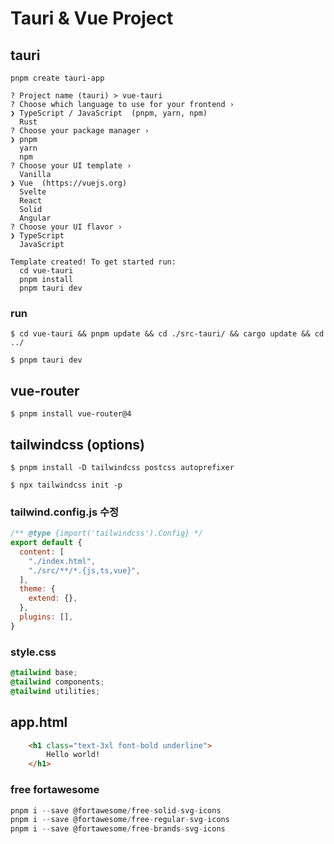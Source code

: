 # Tauri & Vue Project

## tauri 

```shell
pnpm create tauri-app

? Project name (tauri) > vue-tauri 
? Choose which language to use for your frontend ›
❯ TypeScript / JavaScript  (pnpm, yarn, npm)
  Rust 
? Choose your package manager ›
❯ pnpm
  yarn
  npm
? Choose your UI template ›
  Vanilla
❯ Vue  (https://vuejs.org)
  Svelte 
  React 
  Solid 
  Angular 
? Choose your UI flavor ›
❯ TypeScript
  JavaScript

Template created! To get started run:
  cd vue-tauri
  pnpm install
  pnpm tauri dev
```

### run 
```shell
$ cd vue-tauri && pnpm update && cd ./src-tauri/ && cargo update && cd ../

$ pnpm tauri dev
```

## vue-router
```shell
$ pnpm install vue-router@4
```

## tailwindcss (options)
```shell
$ pnpm install -D tailwindcss postcss autoprefixer

$ npx tailwindcss init -p
```

### tailwind.config.js 수정
```javascript
/** @type {import('tailwindcss').Config} */
export default {
  content: [
    "./index.html",
    "./src/**/*.{js,ts,vue}",
  ],
  theme: {
    extend: {},
  },
  plugins: [],
}
```

### style.css
```css
@tailwind base;
@tailwind components;
@tailwind utilities;
```

## app.html
```html
    <h1 class="text-3xl font-bold underline">
        Hello world!
    </h1>
```
### free  fortawesome

```javascript
pnpm i --save @fortawesome/free-solid-svg-icons
pnpm i --save @fortawesome/free-regular-svg-icons
pnpm i --save @fortawesome/free-brands-svg-icons
```